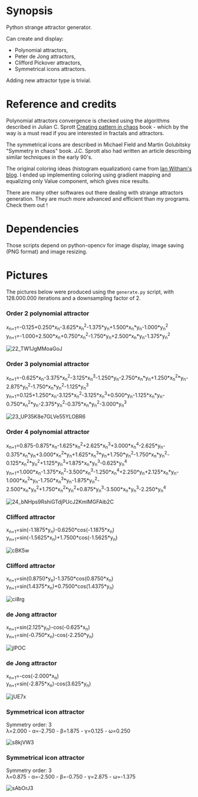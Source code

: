 # Synopsis

Python strange attractor generator.

Can create and display:

- Polynomial attractors,
- Peter de Jong attractors,
- Clifford Pickover attractors,
- Symmetrical icons attractors.

Adding new attractor type is trivial.

# Reference and credits

Polynomial attractors convergence is checked using the algorithms described in Julian C. Sprott [Creating pattern in chaos](http://sprott.physics.wisc.edu/fractals/booktext/sabook.pdf) book - which by the way is a must read if you are interested in fractals and attractors.

The symmetrical icons are described in Michael Field and Martin Golubitsky "Symmetry in chaos" book. J.C. Sprott also had written an article describing similar techniques in the early 90's.

The original coloring ideas (histogram equalization) came from [Ian Witham's blog](http://ianwitham.wordpress.com/category/graphics/strange-attractors-graphics/). I ended up implementing coloring using gradient mapping and equalizing only Value component, which gives nice results.

There are many other softwares out there dealing with strange attractors generation. They are much more advanced and efficient than my programs. Check them out !

# Dependencies

Those scripts depend on python-opencv for image display, image saving (PNG format) and image resizing.

# Pictures

The pictures below were produced using the `generate.py` script, with 128.000.000 iterations and a downsampling factor of 2.

### Order 2 polynomial attractor
x<sub>n+1</sub>=-0.125+0.250&ast;x<sub>n</sub>-3.625&ast;x<sub>n</sub><sup>2</sup>-1.375&ast;y<sub>n</sub>+1.500&ast;x<sub>n</sub>&ast;y<sub>n</sub>-1.000&ast;y<sub>n</sub><sup>2</sup><br>
y<sub>n+1</sub>=-1.000+2.500&ast;x<sub>n</sub>+0.750&ast;x<sub>n</sub><sup>2</sup>-1.750&ast;y<sub>n</sub>+2.500&ast;x<sub>n</sub>&ast;y<sub>n</sub>-1.375&ast;y<sub>n</sub><sup>2</sup>

![22_TW1JgMMoaGoJ](https://sebhz.github.io/img/attractors/22_TW1JgMMoaGoJ.png)

### Order 3 polynomial attractor
x<sub>n+1</sub>=-0.625&ast;x<sub>n</sub>-3.375&ast;x<sub>n</sub><sup>2</sup>-3.125&ast;x<sub>n</sub><sup>3</sup>-1.250&ast;y<sub>n</sub>-2.750&ast;x<sub>n</sub>&ast;y<sub>n</sub>+1.250&ast;x<sub>n</sub><sup>2</sup>&ast;y<sub>n</sub>-2.875&ast;y<sub>n</sub><sup>2</sup>-1.750&ast;x<sub>n</sub>&ast;y<sub>n</sub><sup>2</sup>-1.125&ast;y<sub>n</sub><sup>3</sup><br>
y<sub>n+1</sub>=0.125+1.250&ast;x<sub>n</sub>-3.125&ast;x<sub>n</sub><sup>2</sup>-3.125&ast;x<sub>n</sub><sup>3</sup>+0.500&ast;y<sub>n</sub>-1.125&ast;x<sub>n</sub>&ast;y<sub>n</sub>-0.750&ast;x<sub>n</sub><sup>2</sup>&ast;y<sub>n</sub>-2.375&ast;y<sub>n</sub><sup>2</sup>-0.375&ast;x<sub>n</sub>&ast;y<sub>n</sub><sup>2</sup>-3.000&ast;y<sub>n</sub><sup>3</sup>

![23_UP35K8e7GLVe55YLOBR6](https://sebhz.github.io/img/attractors/23_UP35K8e7GLVe55YLOBR6.png)

### Order 4 polynomial attractor
x<sub>n+1</sub>=0.875-0.875&ast;x<sub>n</sub>-1.625&ast;x<sub>n</sub><sup>2</sup>+2.625&ast;x<sub>n</sub><sup>3</sup>+3.000&ast;x<sub>n</sub><sup>4</sup>-2.625&ast;y<sub>n</sub>-0.375&ast;x<sub>n</sub>&ast;y<sub>n</sub>+3.000&ast;x<sub>n</sub><sup>2</sup>&ast;y<sub>n</sub>+1.625&ast;x<sub>n</sub><sup>3</sup>&ast;y<sub>n</sub>+1.750&ast;y<sub>n</sub><sup>2</sup>-1.750&ast;x<sub>n</sub>&ast;y<sub>n</sub><sup>2</sup>-0.125&ast;x<sub>n</sub><sup>2</sup>&ast;y<sub>n</sub><sup>2</sup>+1.125&ast;y<sub>n</sub><sup>3</sup>+1.875&ast;x<sub>n</sub>&ast;y<sub>n</sub><sup>3</sup>-0.625&ast;y<sub>n</sub><sup>4</sup><br>
y<sub>n+1</sub>=1.000&ast;x<sub>n</sub>-1.375&ast;x<sub>n</sub><sup>2</sup>-3.500&ast;x<sub>n</sub><sup>3</sup>-1.250&ast;x<sub>n</sub><sup>4</sup>+2.250&ast;y<sub>n</sub>+2.125&ast;x<sub>n</sub>&ast;y<sub>n</sub>-1.000&ast;x<sub>n</sub><sup>2</sup>&ast;y<sub>n</sub>-1.750&ast;x<sub>n</sub><sup>3</sup>&ast;y<sub>n</sub>-1.875&ast;y<sub>n</sub><sup>2</sup>-2.500&ast;x<sub>n</sub>&ast;y<sub>n</sub><sup>2</sup>+1.750&ast;x<sub>n</sub><sup>2</sup>&ast;y<sub>n</sub><sup>2</sup>+0.875&ast;y<sub>n</sub><sup>3</sup>-3.500&ast;x<sub>n</sub>&ast;y<sub>n</sub><sup>3</sup>-2.250&ast;y<sub>n</sub><sup>4</sup>

![24_bNHps9RshiGTdjPUcJ2KmlMGFAib2C](https://sebhz.github.io/img/attractors/24_bNHps9RshiGTdjPUcJ2KmlMGFAib2C.png)

### Clifford attractor
x<sub>n+1</sub>=sin(-1.1875&ast;y<sub>n</sub>)-0.6250&ast;cos(-1.1875&ast;x<sub>n</sub>)<br>
y<sub>n+1</sub>=sin(-1.5625&ast;x<sub>n</sub>)+1.7500&ast;cos(-1.5625&ast;y<sub>n</sub>)

![cBK5w](https://sebhz.github.io/img/attractors/cBK5w.png)

### Clifford attractor
x<sub>n+1</sub>=sin(0.8750&ast;y<sub>n</sub>)-1.3750&ast;cos(0.8750&ast;x<sub>n</sub>)<br>
y<sub>n+1</sub>=sin(1.4375&ast;x<sub>n</sub>)+0.7500&ast;cos(1.4375&ast;y<sub>n</sub>)

![ci8rg](https://sebhz.github.io/img/attractors/ci8rg.png)

### de Jong attractor
x<sub>n+1</sub>=sin(2.125&ast;y<sub>n</sub>)-cos(-0.625&ast;x<sub>n</sub>)<br>
y<sub>n+1</sub>=sin(-0.750&ast;x<sub>n</sub>)-cos(-2.250&ast;y<sub>n</sub>)

![jlPOC](https://sebhz.github.io/img/attractors/jlPOC.png)

### de Jong attractor
x<sub>n+1</sub>=-cos(-2.000&ast;x<sub>n</sub>)<br>
y<sub>n+1</sub>=sin(-2.875&ast;x<sub>n</sub>)-cos(3.625&ast;y<sub>n</sub>)

![jUE7x](https://sebhz.github.io/img/attractors/jUE7x.png)

### Symmetrical icon attractor
Symmetry order: 3<br>
&lambda;=2.000 - &alpha;=-2.750 - &beta;=1.875 - &gamma;=0.125 - &omega;=0.250

![s8kjVW3](https://sebhz.github.io/img/attractors/s8kjVW3.png)

### Symmetrical icon attractor
Symmetry order: 3<br>
&lambda;=0.875 - &alpha;=-2.500 - &beta;=-0.750 - &gamma;=2.875 - &omega;=-1.375

![sAbOrJ3](https://sebhz.github.io/img/attractors/sAbOrJ3.png)


